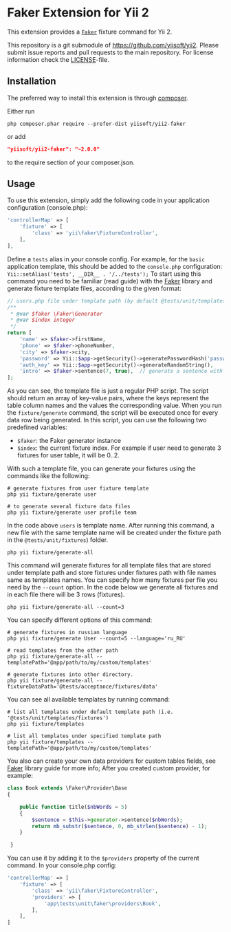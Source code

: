 Faker Extension for Yii 2
=========================

This extension provides a [`Faker`](https://github.com/fzaninotto/Faker) fixture command for Yii 2.

This repository is a git submodule of <https://github.com/yiisoft/yii2>.
Please submit issue reports and pull requests to the main repository.
For license information check the [LICENSE](LICENSE.md)-file.

Installation
------------

The preferred way to install this extension is through [composer](http://getcomposer.org/download/).

Either run

```
php composer.phar require --prefer-dist yiisoft/yii2-faker
```

or add

```json
"yiisoft/yii2-faker": "~2.0.0"
```

to the require section of your composer.json.


Usage
-----

To use this extension,  simply add the following code in your application configuration (console.php):

```php
'controllerMap' => [
    'fixture' => [
        'class' => 'yii\faker\FixtureController',
    ],
],
```

Define a `tests` alias in your console config. For example, for the `basic` application template, this should be added
to the `console.php` configuration: `Yii::setAlias('tests', __DIR__ . '/../tests');`
To start using this command you need to be familiar (read guide) with the [Faker](https://github.com/fzaninotto/Faker) library and
generate fixture template files, according to the given format:

```php
// users.php file under template path (by default @tests/unit/templates/fixtures)
/**
 * @var $faker \Faker\Generator
 * @var $index integer
 */
return [
    'name' => $faker->firstName,
    'phone' => $faker->phoneNumber,
    'city' => $faker->city,
    'password' => Yii::$app->getSecurity()->generatePasswordHash('password_' . $index),
    'auth_key' => Yii::$app->getSecurity()->generateRandomString(),
    'intro' => $faker->sentence(7, true),  // generate a sentence with 7 words
];
```

As you can see, the template file is just a regular PHP script. The script should return an array of key-value
pairs, where the keys represent the table column names and the values the corresponding value. When you run
the `fixture/generate` command, the script will be executed once for every data row being generated.
In this script, you can use the following two predefined variables:

* `$faker`: the Faker generator instance
* `$index`: the current fixture index. For example if user need to generate 3 fixtures for user table, it will be 0..2.

With such a template file, you can generate your fixtures using the commands like the following:

```
# generate fixtures from user fixture template
php yii fixture/generate user

# to generate several fixture data files
php yii fixture/generate user profile team
```

In the code above `users` is template name. After running this command, a new file with the same template name
will be created under the fixture path in the `@tests/unit/fixtures`) folder.

```
php yii fixture/generate-all
```

This command will generate fixtures for all template files that are stored under template path and 
store fixtures under fixtures path with file names same as templates names.
You can specify how many fixtures per file you need by the `--count` option. In the code below we generate
all fixtures and in each file there will be 3 rows (fixtures).

```
php yii fixture/generate-all --count=3
```
You can specify different options of this command:

```
# generate fixtures in russian language
php yii fixture/generate User --count=5 --language='ru_RU'

# read templates from the other path
php yii fixture/generate-all --templatePath='@app/path/to/my/custom/templates'

# generate fixtures into other directory.
php yii fixture/generate-all --fixtureDataPath='@tests/acceptance/fixtures/data'
```

You can see all available templates by running command:

```
# list all templates under default template path (i.e. '@tests/unit/templates/fixtures')
php yii fixture/templates

# list all templates under specified template path
php yii fixture/templates --templatePath='@app/path/to/my/custom/templates'
```

You also can create your own data providers for custom tables fields, see [Faker](https://github.com/fzaninotto/Faker) library guide for more info;
After you created custom provider, for example:

```php
class Book extends \Faker\Provider\Base
{

    public function title($nbWords = 5)
    {
        $sentence = $this->generator->sentence($nbWords);
        return mb_substr($sentence, 0, mb_strlen($sentence) - 1);
    }

 }
```

You can use it by adding it to the `$providers` property of the current command. In your console.php config:

```php
'controllerMap' => [
    'fixture' => [
        'class' => 'yii\faker\FixtureController',
        'providers' => [
            'app\tests\unit\faker\providers\Book',
        ],
    ],
]
```
